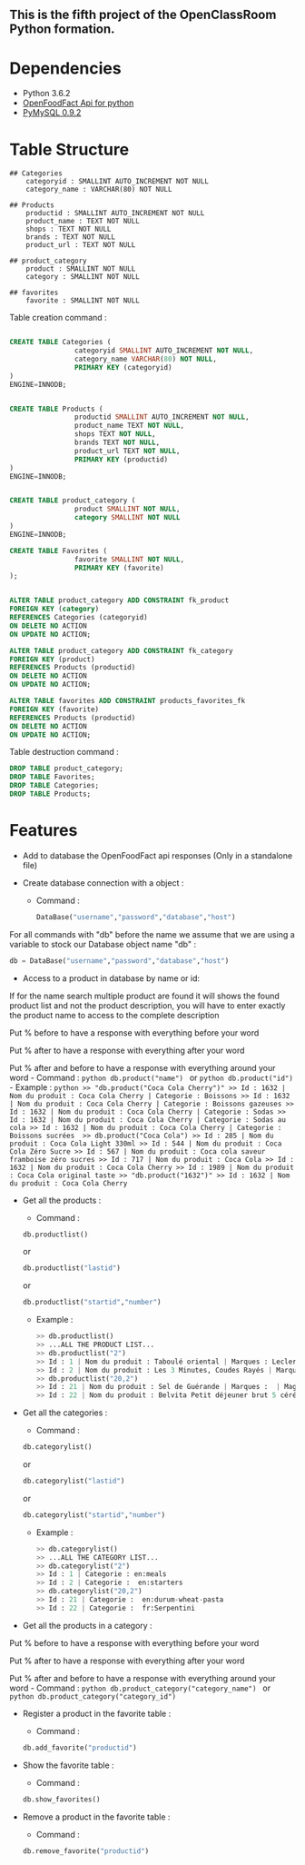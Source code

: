 ## This is the fifth project of the OpenClassRoom Python formation.

# Dependencies

- Python 3.6.2
- [OpenFoodFact Api for python](https://github.com/openfoodfacts/openfoodfacts-python)
- [PyMySQL 0.9.2](https://github.com/PyMySQL/PyMySQL)

# Table Structure

	## Categories
		categoryid : SMALLINT AUTO_INCREMENT NOT NULL 
		category_name : VARCHAR(80) NOT NULL

	## Products
		productid : SMALLINT AUTO_INCREMENT NOT NULL
		product_name : TEXT NOT NULL
		shops : TEXT NOT NULL
        brands : TEXT NOT NULL
        product_url : TEXT NOT NULL

    ## product_category
    	product : SMALLINT NOT NULL
    	category : SMALLINT NOT NULL

    ## favorites
    	favorite : SMALLINT NOT NULL


Table creation command :
```SQL

CREATE TABLE Categories (
                categoryid SMALLINT AUTO_INCREMENT NOT NULL,
                category_name VARCHAR(80) NOT NULL,
                PRIMARY KEY (categoryid)
)
ENGINE=INNODB;


CREATE TABLE Products (
                productid SMALLINT AUTO_INCREMENT NOT NULL,
                product_name TEXT NOT NULL,
                shops TEXT NOT NULL,
                brands TEXT NOT NULL,
                product_url TEXT NOT NULL,
                PRIMARY KEY (productid)
)
ENGINE=INNODB;


CREATE TABLE product_category (
                product SMALLINT NOT NULL,
                category SMALLINT NOT NULL
)
ENGINE=INNODB;

CREATE TABLE Favorites (
                favorite SMALLINT NOT NULL,
                PRIMARY KEY (favorite)
);


ALTER TABLE product_category ADD CONSTRAINT fk_product
FOREIGN KEY (category)
REFERENCES Categories (categoryid)
ON DELETE NO ACTION
ON UPDATE NO ACTION;

ALTER TABLE product_category ADD CONSTRAINT fk_category
FOREIGN KEY (product)
REFERENCES Products (productid)
ON DELETE NO ACTION
ON UPDATE NO ACTION;

ALTER TABLE favorites ADD CONSTRAINT products_favorites_fk
FOREIGN KEY (favorite)
REFERENCES Products (productid)
ON DELETE NO ACTION
ON UPDATE NO ACTION;
```

Table destruction command :
```SQL
DROP TABLE product_category;
DROP TABLE Favorites;
DROP TABLE Categories;
DROP TABLE Products;
```

# Features

- Add to database the OpenFoodFact api responses (Only in a standalone file)

- Create database connection with a object :

	- Command :
		```python
		DataBase("username","password","database","host")
		```

For all commands with "db" before the name we assume that we are using a variable to stock our Database object name "db" :
```python
db = DataBase("username","password","database","host")
```

- Access to a product in database by name or id:

If for the name search multiple product are found it will shows the found product list and not the product description, you will have to enter exactly the product name to access to the complete description 

Put % before to have a response with everything before your word

Put % after to have a response with everything after your word

Put % after and before to have a response with everything around your word 
	- Command :
		```python
		db.product("name")
		```
		or
		```python
		db.product("id")
		```
    - Example :
		```python
		>> "db.product("Coca Cola Cherry")"
		>> Id : 1632 | Nom du produit : Coca Cola Cherry | Categorie : Boissons
		>> Id : 1632 | Nom du produit : Coca Cola Cherry | Categorie : Boissons gazeuses
		>> Id : 1632 | Nom du produit : Coca Cola Cherry | Categorie : Sodas
		>> Id : 1632 | Nom du produit : Coca Cola Cherry | Categorie : Sodas au cola
		>> Id : 1632 | Nom du produit : Coca Cola Cherry | Categorie : Boissons sucrées 
		>> db.product("Coca Cola")
		>> Id : 285 | Nom du produit : Coca Cola Light 330ml
		>> Id : 544 | Nom du produit : Coca Cola Zéro Sucre
		>> Id : 567 | Nom du produit : Coca cola saveur framboise zéro sucres
		>> Id : 717 | Nom du produit : Coca Cola
		>> Id : 1632 | Nom du produit : Coca Cola Cherry
		>> Id : 1989 | Nom du produit : Coca Cola original taste
		>> "db.product("1632")"
		>> Id : 1632 | Nom du produit : Coca Cola Cherry
		```

- Get all the products :

	- Command : 
	```python
	db.productlist()
	``` 
	or
	```python
	db.productlist("lastid")
	``` 
	or
	```python
	db.productlist("startid","number")
	``` 

	- Example :
		```python
		>> db.productlist()
		>> ...ALL THE PRODUCT LIST...
		>> db.productlist("2")
		>> Id : 1 | Nom du produit : Taboulé oriental | Marques : Leclerc, Franprix, Magasins U | Magasins : Bonduelle
		>> Id : 2 | Nom du produit : Les 3 Minutes, Coudes Rayés | Marques : Carrefour, Magasins U | Magasins : Panzani,Ebro Foods
		>> db.productlist("20,2")
		>> Id : 21 | Nom du produit : Sel de Guérande | Marques :  | Magasins : Reflets de France
		>> Id : 22 | Nom du produit : Belvita Petit déjeuner brut 5 céréales | Marques : Magasins U | Magasins : LU,Mondelez 
		```

- Get all the categories :

	- Command : 
	```python
	db.categorylist()
	``` 
	or
	```python
	db.categorylist("lastid")
	``` 
	or
	```python
	db.categorylist("startid","number")
	``` 

	- Example :
		```python
		>> db.categorylist()
		>> ...ALL THE CATEGORY LIST...
		>> db.categorylist("2")
		>> Id : 1 | Categorie : en:meals
		>> Id : 2 | Categorie :  en:starters
		>> db.categorylist("20,2")
		>> Id : 21 | Categorie :  en:durum-wheat-pasta
		>> Id : 22 | Categorie :  fr:Serpentini
		```

- Get all the products in a category :

Put % before to have a response with everything before your word

Put % after to have a response with everything after your word

Put % after and before to have a response with everything around your word 
	- Command : 
	```python
	db.product_category("category_name")
	``` 
	or
	```python
	db.product_category("category_id")
	``` 

- Register a product in the favorite table :
	
	- Command :
	```python
	db.add_favorite("productid")
	```

- Show the favorite table :
	
	- Command :
	```python
	db.show_favorites()
	```

- Remove a product in the favorite table :
	
	- Command :
	```python
	db.remove_favorite("productid")
	```